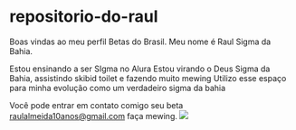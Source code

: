 # repositorio-do-raul
Boas vindas ao meu perfil Betas do Brasil.
Meu nome é Raul Sigma da Bahia.

Estou ensinando a ser SIgma no Alura
Estou virando o Deus Sigma da Bahia, assistindo skibid toilet e fazendo muito mewing
Utilizo esse espaço para minha evolução como um verdadeiro sigma da bahia

Você pode entrar em contato comigo seu beta
raulalmeida10anos@gmail.com
faça mewing.
![](https://media1.tenor.com/m/9lCMdJko8XMAAAAC/so-good-tasty.gif)

